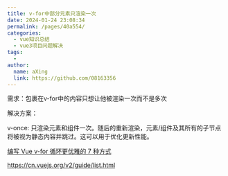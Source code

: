 ```yaml
---
title: v-for中部分元素只渲染一次
date: 2024-01-24 23:08:34
permalink: /pages/40a554/
categories:
  - vue知识总结
  - vue3项目问题解决
tags:
  - 
author: 
  name: aXing
  link: https://github.com/08163356
---
```


需求：包裹在v-for中的内容只想让他被渲染一次而不是多次

解决方案：

v-once: 只渲染元素和组件一次。随后的重新渲染，元素/组件及其所有的子节点将被视为静态内容并跳过。这可以用于优化更新性能。

[编写 Vue v-for 循环更优雅的 7 种方式](https://juejin.cn/user/4300945219657303)

https://cn.vuejs.org/v2/guide/list.html<!-- more -->
